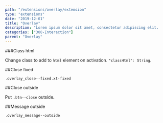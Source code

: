 ```yaml
---
path: "/extensions/overlay/extension"
type: "extensions"
date: "2019-12-01"
title: "Overlay"
description: "Lorem ipsum dolor sit amet, consectetur adipiscing elit. Nunc tempus laoreet leo sit amet iaculis."
categories: ["300-Interaction"]
parent: "Overlay"
---
```


###Class html

Change class to add to `html` element on activation. `"classHtml": String`.

<demo>
  <demovanilla src="demos/inline/extensions/overlay/class-html">
  </demovanilla>
</demo>

##Close fixed

`.overlay_close--fixed.xt-fixed`

<demo>
  <demovanilla src="demos/inline/extensions/overlay/close-fixed">
  </demovanilla>
</demo>

##Close outside

Put `.btn--close` outside.

<demo>
  <demovanilla src="demos/inline/extensions/overlay/close-outside">
  </demovanilla>
</demo>

##Message outside

`.overlay_message--outside`

<demo>
  <demovanilla src="demos/inline/extensions/overlay/message-outside">
  </demovanilla>
</demo>
